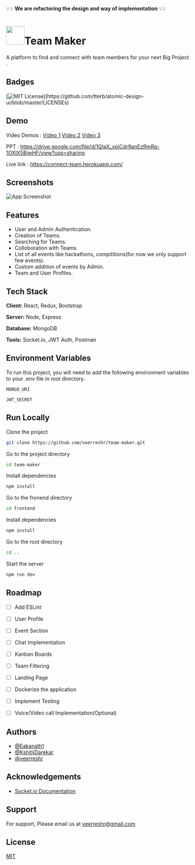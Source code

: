 💡💡 **We are refactoring the design and way of implementation** 💡💡

<h1><img src="https://user-images.githubusercontent.com/59141533/131732817-23a34498-10d3-4024-9519-d064a67a8482.png" width=50px height=50px />Team Maker</h1> 

A platform to find and connect with  team members  for your next Big Project .

## Badges

[![MIT License](https://img.shields.io/apm/l/atomic-design-ui.svg?)](https://github.com/tterb/atomic-design-ui/blob/master/LICENSEs)

  
## Demo
Video Demos : 
[Video 1](https://youtu.be/MoachkHIS8Q)
[Video 2](https://youtu.be/yC2Pjm22Iz4)
[Video 3](https://www.youtube.com/watch?v=0KMcfUrVJfk)

PPT : https://drive.google.com/file/d/1QIaX_xpiCdr9anEzRmRq-1OXlX5BjwHF/view?usp=sharing

Live link :
https://connect-team.herokuapp.com/

  
## Screenshots

![App Screenshot](https://res.cloudinary.com/dcgefz04y/image/upload/v1624793593/Screenshot_275_oibipb.png)

  
## Features

- User and Admin Authentication.
- Creation of Teams.
- Searching for Teams.
- Colloboration with Teams.
- List of all events like hackathons, compititions(for now we only support few events).
- Custom addition of events by Admin.
- Team and User Profiles.


  
## Tech Stack

**Client:** React, Redux, Bootstrap

**Server:** Node, Express

**Database:** MongoDB

**Tools:** Socket.io, JWT Auth, Postman



  
## Environment Variables

To run this project, you will need to add the following environment variables to your .env file in root directory.

`MONGO_URI`

`JWT_SECRET`

  
## Run Locally

Clone the project

```bash
git clone https://github.com/veerreshr/team-maker.git
```

Go to the project directory

```bash
cd team-maker
```

Install dependencies

```bash
npm install
```
Go to the fronend directory
```bash
cd frontend
```

Install dependencies

```bash
npm install
```
Go to the root directory
```bash
cd ..
```

Start the server

```bash
npm run dev
```
  
## Roadmap

- [ ] Add ESLint
- [ ] User Profile
- [ ] Event Section
- [ ] Chat Implementation
- [ ] Kanban Boards
- [ ] Team Filtering
- [ ] Landing Page
- [ ] Dockerize the application
- [ ] Implement Testing 
- [ ] Voice/Video call Implementation(Optional)


  
## Authors

- [@Eakanath1](https://github.com/Eakanath1)
- [@KshitijDarekar](https://github.com/KshitijDarekar)
- [@veerreshr](https://github.com/veerreshr)
  
## Acknowledgements

 - [Socket.io Documentation](http://socket.io/)

## Support

For support, Please email us at veerreshr@gmail.com

## License

[MIT](https://choosealicense.com/licenses/mit/)

  
